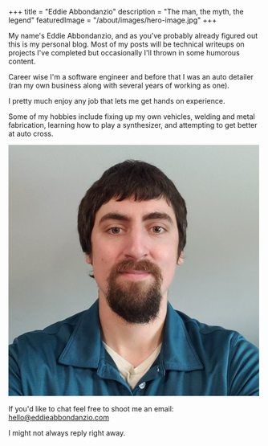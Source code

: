 +++
title = "Eddie Abbondanzio"
description = "The man, the myth, the legend"
featuredImage = "/about/images/hero-image.jpg"
+++

My name's Eddie Abbondanzio, and as you've probably already figured out this is my personal blog. Most of my posts will be technical writeups on projects I've completed but occasionally I'll thrown in some humorous content.

Career wise I'm a software engineer and before that I was an auto detailer (ran my own business along with several years of working as one).

I pretty much enjoy any job that lets me get hands on experience.

Some of my hobbies include fixing up my own vehicles, welding and metal fabrication, learning how to play a synthesizer, and attempting to get better at auto cross.

![](images/me.jpeg)

If you'd like to chat feel free to shoot me an email: hello@eddieabbondanzio.com

I might not always reply right away.
